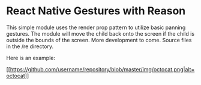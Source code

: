 # React Native Gestures with Reason

This simple module uses the render prop pattern to utilize basic panning gestures. The module will move the child back onto the screen if the child is outside the bounds of the screen. More development to come. Source files in the /re directory.

Here is an example:

[[https://github.com/username/repository/blob/master/img/octocat.png|alt=octocat]]
